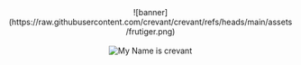 <div align="center">
  ![banner](https://raw.githubusercontent.com/crevant/crevant/refs/heads/main/assets/frutiger.png)
  <br />
  <br />
  <img height="50" alt="My Name is crevant" src="name.svg" />
  <br />
  <br />
</div>
